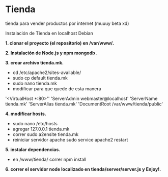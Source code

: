 Tienda
======

tienda para vender productos por internet (muuuy beta xd)

Instalación de Tienda en localhost Debian

**1.    clonar el proyecto (el repositorio) en /var/www/.**

**2.	Instalación de Node.js y npm mongodb .**

**3.	crear archivo tienda.mk.**
* cd /etc/apache2/sites-available/
* sudo cp default tienda.mk
* sudo nano tienda.mk
* modificar para que quede de esta manera

'<VirtualHost *:80>''
        'ServerAdmin webmaster@localhost'
        'ServerName tienda.mk'
        'ServerAlias tienda.mk'
        'DocumentRoot /var/www/tienda/public'

**4.	modificar hosts.**

* sudo nano /etc/hosts
* agregar 127.0.0.1  tienda.mk
* correr sudo a2ensite tienda.mk
* reiniciar servidor apache sudo service apache2 restart

**5. instalar dependencias.**
* en /www/tienda/ correr npm install


**6. correr el servidor node localizado en tienda/server/server.js y Enjoy!.**